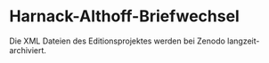 # Harnack-Althoff-Briefwechsel

Die XML Dateien des Editionsprojektes werden bei Zenodo langzeit-archiviert.
